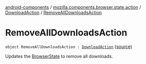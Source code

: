 [android-components](../../index.md) / [mozilla.components.browser.state.action](../index.md) / [DownloadAction](index.md) / [RemoveAllDownloadsAction](./-remove-all-downloads-action.md)

# RemoveAllDownloadsAction

`object RemoveAllDownloadsAction : `[`DownloadAction`](index.md) [(source)](https://github.com/mozilla-mobile/android-components/blob/master/components/browser/state/src/main/java/mozilla/components/browser/state/action/BrowserAction.kt#L587)

Updates the [BrowserState](../../mozilla.components.browser.state.state/-browser-state/index.md) to remove all downloads.


